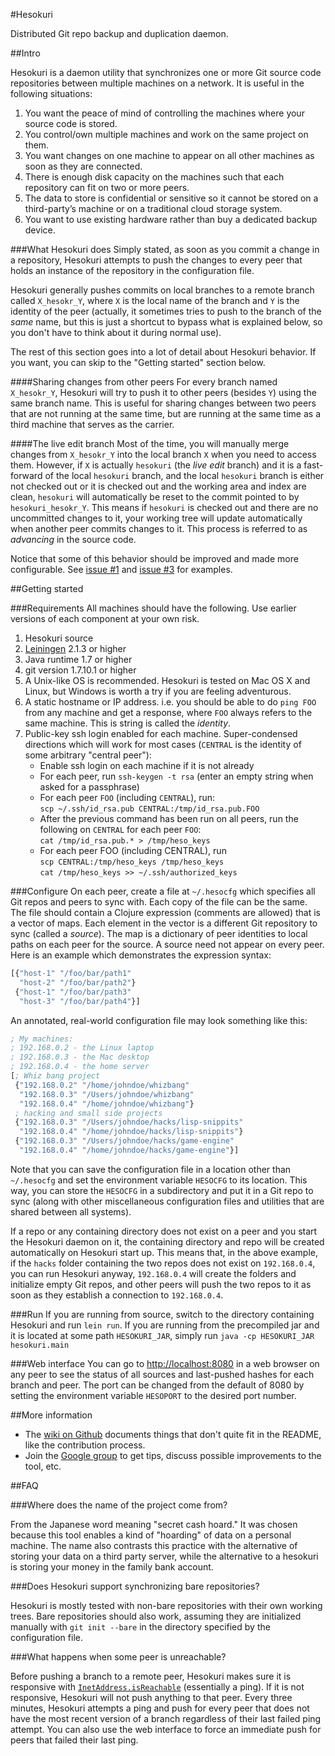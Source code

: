 #Hesokuri

Distributed Git repo backup and duplication daemon.

##Intro

Hesokuri is a daemon utility that synchronizes one or more Git source code
repositories between multiple machines on a network. It is useful in the
following situations:

1. You want the peace of mind of controlling the machines where your source code
   is stored.
2. You control/own multiple machines and work on the same project on them.
3. You want changes on one machine to appear on all other machines as soon as
   they are connected.
4. There is enough disk capacity on the machines such that each repository can
   fit on two or more peers.
5. The data to store is confidential or sensitive so it cannot be stored on a
   third-party’s machine or on a traditional cloud storage system.
6. You want to use existing hardware rather than buy a dedicated backup device.

###What Hesokuri does
Simply stated, as soon as you commit a change in a repository, Hesokuri attempts
to push the changes to every peer that holds an instance of the repository in
the configuration file.

Hesokuri generally pushes commits on local branches to a remote branch called
`X_hesokr_Y`, where `X` is the local name of the branch and `Y` is the identity
of the peer (actually, it sometimes tries to push to the branch of the _same_
name, but this is just a shortcut to bypass what is explained below, so you
don't have to think about it during normal use).

The rest of this section goes into a lot of detail about Hesokuri behavior. If
you want, you can skip to the "Getting started" section below.

####Sharing changes from other peers
For every branch named `X_hesokr_Y`, Hesokuri will try to push it to other peers
(besides `Y`) using the same branch name. This is useful for sharing changes
between two peers that are not running at the same time, but are running at the
same time as a third machine that serves as the carrier.

####The live edit branch
Most of the time, you will manually merge changes from `X_hesokr_Y` into the
local branch `X` when you need to access them. However, if `X` is actually
`hesokuri` (the _live edit_ branch) and it is a fast-forward of the local
`hesokuri` branch, and the local `hesokuri` branch is either not checked out or
it is checked out and the working area and index are clean, `hesokuri` will
automatically be reset to the commit pointed to by `hesokuri_hesokr_Y`. This
means if `hesokuri` is checked out and there are no uncommitted changes to it,
your working tree will update automatically when another peer commits changes to
it. This process is referred to as _advancing_ in the source code.

Notice that some of this behavior should be improved and made more configurable.
See [issue #1](https://github.com/google/hesokuri/issues/1) and
[issue #3](https://github.com/google/hesokuri/issues/3) for examples.

##Getting started

###Requirements
All machines should have the following. Use earlier versions of each component
at your own risk.

1. Hesokuri source
2. [Leiningen](http://leiningen.org/) 2.1.3 or higher
3. Java runtime 1.7 or higher
4. git version 1.7.10.1 or higher
5. A Unix-like OS is recommended. Hesokuri is tested on Mac OS X and Linux, but
   Windows is worth a try if you are feeling adventurous.
6. A static hostname or IP address. i.e. you should be able to do `ping FOO`
   from any machine and get a response, where `FOO` always refers to the same
   machine. This is string is called the _identity_.
7. Public-key ssh login enabled for each machine. Super-condensed directions
   which will work for most cases (`CENTRAL` is the identity of some arbitrary
   "central peer"):
   - Enable ssh login on each machine if it is not already
   - For each peer, run `ssh-keygen -t rsa` (enter an empty string when asked
     for a passphrase)
   - For each peer `FOO` (including `CENTRAL`), run:  
     `scp ~/.ssh/id_rsa.pub CENTRAL:/tmp/id_rsa.pub.FOO`
   - After the previous command has been run on all peers, run the following on
     `CENTRAL` for each peer `FOO`:  
     `cat /tmp/id_rsa.pub.* > /tmp/heso_keys`
   - For each peer FOO (including CENTRAL), run  
     `scp CENTRAL:/tmp/heso_keys /tmp/heso_keys`  
     `cat /tmp/heso_keys >> ~/.ssh/authorized_keys`

###Configure
On each peer, create a file at `~/.hesocfg` which specifies all Git repos and
peers to sync with. Each copy of the file can be the same. The file should
contain a Clojure expression (comments are allowed) that is a vector of maps.
Each element in the vector is a different Git repository to sync (called a
_source_). The map is a dictionary of peer identities to local paths on each
peer for the source. A source need not appear on every peer. Here is an example
which demonstrates the expression syntax:
```Clojure
[{"host-1" "/foo/bar/path1"
  "host-2" "/foo/bar/path2"}
 {"host-1" "/foo/bar/path3"
  "host-3" "/foo/bar/path4"}]
```

An annotated, real-world configuration file may look something like this:
```Clojure
; My machines:
; 192.168.0.2 - the Linux laptop
; 192.168.0.3 - the Mac desktop
; 192.168.0.4 - the home server
[; Whiz bang project
 {"192.168.0.2" "/home/johndoe/whizbang"
  "192.168.0.3" "/Users/johndoe/whizbang"
  "192.168.0.4" "/home/johndoe/whizbang"}
 ; hacking and small side projects
 {"192.168.0.3" "/Users/johndoe/hacks/lisp-snippits"
  "192.168.0.4" "/home/johndoe/hacks/lisp-snippits"}
 {"192.168.0.3" "/Users/johndoe/hacks/game-engine"
  "192.168.0.4" "/home/johndoe/hacks/game-engine"}]
```

Note that you can save the configuration file in a location other than
`~/.hesocfg` and set the environment variable `HESOCFG` to its location. This
way, you can store the `HESOCFG` in a subdirectory and put it in a Git repo to
sync (along with other miscellaneous configuration files and utilities that are
shared between all systems).

If a repo or any containing directory does not exist on a peer and you start the
Hesokuri daemon on it, the containing directory and repo will be created
automatically on Hesokuri start up. This means that, in the above example, if
the `hacks` folder containing the two repos does not exist on `192.168.0.4`, you
can run Hesokuri anyway, `192.168.0.4` will create the folders and initialize
empty Git repos, and other peers will push the two repos to it as soon as they
establish a connection to `192.168.0.4`.

###Run
If you are running from source, switch to the directory containing Hesokuri and
run `lein run`. If you are running from the precompiled jar and it is located at
some path `HESOKURI_JAR`, simply run `java -cp HESOKURI_JAR hesokuri.main`

###Web interface
You can go to <http://localhost:8080> in a web browser on any peer to see the
status of all sources and last-pushed hashes for each branch and peer. The port
can be changed from the default of 8080 by setting the environment variable
`HESOPORT` to the desired port number.

##More information

- The [wiki on Github](https://github.com/google/hesokuri/wiki) documents
  things that don't quite fit in the README, like the contribution process.
- Join the [Google group](https://groups.google.com/forum/#!forum/hesokuri)
  to get tips, discuss possible improvements to the tool, etc.

##FAQ

###Where does the name of the project come from?

From the Japanese word meaning "secret cash hoard." It was chosen because this
tool enables a kind of "hoarding" of data on a personal machine. The name also
contrasts this practice with the alternative of storing your data on a third
party server, while the alternative to a hesokuri is storing your money in the
family bank account.

###Does Hesokuri support synchronizing bare repositories?

Hesokuri is mostly tested with non-bare repositories with their own working
trees. Bare repositories should also work, assuming they are initialized
manually with `git init --bare` in the directory specified by the configuration
file.

###What happens when some peer is unreachable?

Before pushing a branch to a remote peer, Hesokuri makes sure it is responsive
with [`InetAddress.isReachable`](http://goo.gl/VnJL7o) (essentially a ping). If
it is not responsive, Hesokuri will not push anything to that peer. Every three
minutes, Hesokuri attempts a ping and push for every peer that does not have the
most recent version of a branch regardless of their last failed ping attempt.
You can also use the web interface to force an immediate push for peers that
failed their last ping.
